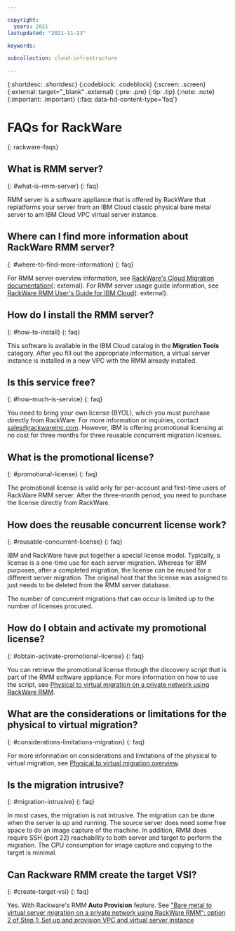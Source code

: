 ```yaml
---

copyright:
  years: 2021
lastupdated: "2021-11-23"

keywords: 

subcollection: cloud-infrastructure

---
```


{:shortdesc: .shortdesc}
{:codeblock: .codeblock}
{:screen: .screen}
{:external: target="_blank" .external}
{:pre: .pre}
{:tip: .tip}
{:note: .note}
{:important: .important}
{:faq: data-hd-content-type='faq'}

# FAQs for RackWare
{: rackware-faqs}

## What is RMM server?
{: #what-is-rmm-server}
{: faq}

RMM server is a software appliance that is offered by RackWare that replatforms your server from an IBM Cloud classic physical bare metal server to am IBM Cloud VPC virtual server instance.

## Where can I find more information about RackWare RMM server?
{: #where-to-find-more-information}
{: faq}

For RMM server overview information, see [RackWare's Cloud Migration documentation](https://www.rackwareinc.com/cloud-migration){: external}. For RMM server usage guide information, see [RackWare RMM User's Guide for IBM Cloud](https://www.rackwareinc.com/rackware-rmm-users-guide-for-ibm-cloud){: external}.

## How do I install the RMM server?
{: #how-to-install}
{: faq}

This software is available in the IBM Cloud catalog in the **Migration Tools** category. After you fill out the appropriate information, a virtual server instance is installed in a new VPC with the RMM already installed.

## Is this service free?
{: #how-much-is-service}
{: faq}

You need to bring your own license (BYOL), which you must purchase directly from RackWare. For more information or inquiries, contact [sales@rackwareinc.com](mailto:sales@rackwareinc.com). However, IBM is offering promotional licensing at no cost for three months for three reusable concurrent migration licenses.

## What is the promotional license?
{: #promotional-license}
{: faq}

The promotional license is valid only for per-account and first-time users of RackWare RMM server. After the three-month period, you need to purchase the license directly from RackWare.

## How does the reusable concurrent license work?
{: #reusable-concurrent-license}
{: faq}

IBM and RackWare have put together a special license model. Typically, a license is a one-time use for each server migration. Whereas for IBM purposes, after a completed migration, the license can be reused for a different server migration. The original host that the license was assigned to just needs to be deleted from the RMM server database. 

The number of concurrent migrations that can occur is limited up to the number of licenses procured.

## How do I obtain and activate my promotional license?
{: #obtain-activate-promotional-license}
{: faq}

You can retrieve the promotional license through the discovery script that is part of the RMM software appliance. For more information on how to use the script, see [Physical to virtual migration on a private network using RackWare RMM](/docs/cloud-infrastructure?topic=cloud-infrastructure-pv-migration-private-network).

## What are the considerations or limitations for the physical to virtual migration?
{: #considerations-limitations-migration}
{: faq}

For more information on considerations and limitations of the physical to virtual migration, see [Physical to virtual migration overview](/docs/cloud-infrastructure?topic=cloud-infrastructure-pv-migration-overview).

## Is the migration intrusive?
{: #migration-intrusive}
{: faq}

In most cases, the migration is not intrusive. The migration can be done when the server is up and running. The source server does need some free space to do an image capture of the machine. In addition, RMM does require SSH (port 22) reachability to both server and target to perform the migration. The CPU consumption for image capture and copying to the target is minimal.

## Can Rackware RMM create the target VSI?
{: #create-target-vsi}
{: faq}

Yes. With Rackware's RMM **Auto Provision** feature. See ["Bare metal to virtual server migration on a private network using RackWare RMM": option 2 of Step 1: Set up and provision VPC and virtual server instance](/docs/cloud-infrastructure?topic=cloud-infrastructure-pv-migration-private-network#set-up-provision-vpc-vsi)